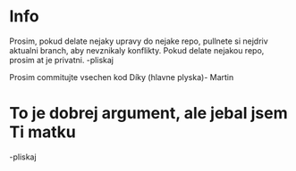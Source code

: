 # Info
Prosim, pokud delate nejaky upravy do nejake repo, pullnete si nejdriv aktualni branch, aby nevznikaly konflikty.
Pokud delate nejakou repo, prosim at je privatni.
-pliskaj

 Prosim commitujte vsechen kod Díky (hlavne plyska)- Martin
 # To je dobrej argument, ale jebal jsem Ti matku 
-pliskaj
